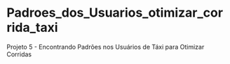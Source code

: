 # Padroes_dos_Usuarios_otimizar_corrida_taxi
Projeto 5 - Encontrando Padrões nos Usuários de Táxi para Otimizar Corridas
